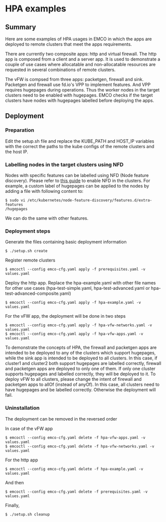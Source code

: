 # HPA examples

## Summary

Here are some examples of HPA usages in EMCO in which the apps are deployed to
remote clusters that meet the apps requirements.

There are currently two composite apps: http and virtual firewall. The http app is
composed from a client and a server app. It is used to demonstrate a couple of use
cases where allocatable and non-allocatable resources are requested in several
combinations of remote clusters.

The vFW is compsed from three apps: packetgen, firewall and sink. Packetgen
and firewall use fd.io's VPP to implement features. And VPP requires hugepages
during operations. Thus the worker nodes in the target clusters need to be
enabled with hugepages. EMCO checks if the target clusters have nodes with
hugepages labelled before deploying the apps.

## Deployment
### Preparation
Edit the setup.sh file and replace the KUBE_PATH and HOST_IP variables with the correct
the paths to the kube configs of the remote clusters and the host IP.

### Labelling nodes in the target clusters using NFD
Nodes with specific features can be labelled using NFD (Node feature discovery). Please
refer to [this guide][1] to enable NFD in the clusters. For example, a custom label of
hugepages can be applied to the nodes by adding a file with following content to:
```
$ sudo vi /etc/kubernetes/node-feature-discovery/features.d/extra-features
/hugepages
```
We can do the same with other features.

### Deployment steps
Generate the files containing basic deployment information
```
$ ./setup.sh create
```
Register remote clusters
```
$ emcoctl --config emco-cfg.yaml apply -f prerequisites.yaml -v values.yaml
```
Deploy the http app. Replace the hpa-example.yaml with other file names for other use cases (hpa-test-simple.yaml, hpa-test-advanced.yaml or hpa-test-advanced-composite.yaml)
```
$ emcoctl --config emco-cfg.yaml apply -f hpa-example.yaml -v values.yaml
```
For the vFW app, the deployment will be done in two steps
```
$ emcoctl --config emco-cfg.yaml apply -f hpa-vfw-networks.yaml -v values.yaml
$ emcoctl --config emco-cfg.yaml apply -f hpa-vfw-apps.yaml -v values.yaml
```

To demonstrate the concepts of HPA, the firewall and packetgen apps are intended to be
deployed to any of the clusters which support hugepages, while the sink app is intended
to be deployed to all clusters. In this case, if cluster1 and cluster2 both support 
hugepages are labelled correctly, firewall and packetgen apps are deployed to only one of
them. If only one cluster supports hugepages and labelled correctly, they will be deployed
to it.
To deploy vFW to all clusters, please change the intent of firewall and packetgen
apps to allOf (instead of anyOf). In this case, all clusters need to have hugepages and
be labelled correctly. Otherwise the deployment will fail.

### Uninstallation
The deployment can be removed in the reversed order

In case of the vFW app
```
$ emcoctl --config emco-cfg.yaml delete -f hpa-vfw-apps.yaml -v values.yaml
$ emcoctl --config emco-cfg.yaml delete -f hpa-vfw-networks.yaml -v values.yaml
```
For the http app
```
$ emcoctl --config emco-cfg.yaml delete -f hpa-example.yaml -v values.yaml
```
And then
```
$ emcoctl --config emco-cfg.yaml delete -f prerequisites.yaml -v values.yaml
```
Finally,
```
$ ./setup.sh cleanup
```

[1]: https://kubernetes-sigs.github.io/node-feature-discovery/stable/get-started/index.html
